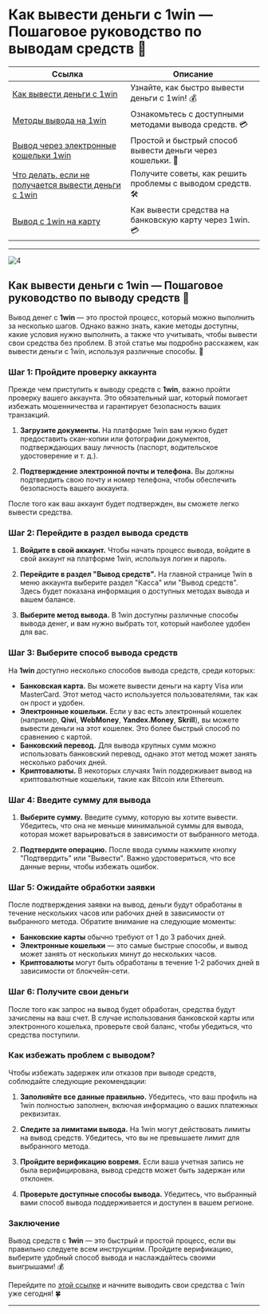 # Как вывести деньги с 1win — Пошаговое руководство по выводам средств 💸

| **Ссылка**                                | **Описание**             |
|-------------------------------------------|--------------------------|
| [Как вывести деньги с 1win](https://brandplay.link/6F5VqbyZ) | Узнайте, как быстро вывести деньги с 1win! 💰 |
| [Методы вывода на 1win](https://brandplay.link/6F5VqbyZ) | Ознакомьтесь с доступными методами вывода средств. 💳 |
| [Вывод через электронные кошельки 1win](https://brandplay.link/6F5VqbyZ) | Простой и быстрый способ вывести деньги через кошельки. 🏦 |
| [Что делать, если не получается вывести деньги с 1win](https://brandplay.link/6F5VqbyZ) | Получите советы, как решить проблемы с выводом средств. 🛠 |
| [Вывод с 1win на карту](https://brandplay.link/6F5VqbyZ) | Как вывести средства на банковскую карту через 1win. 💳 |

---
![4](https://github.com/user-attachments/assets/dd0a5092-6623-4eb5-8ca4-5e725c71c85a)

## Как вывести деньги с 1win — Пошаговое руководство по выводу средств 💸

Вывод денег с **1win** — это простой процесс, который можно выполнить за несколько шагов. Однако важно знать, какие методы доступны, какие условия нужно выполнить, а также что учитывать, чтобы вывести свои средства без проблем. В этой статье мы подробно расскажем, как вывести деньги с 1win, используя различные способы. 🎯

### Шаг 1: Пройдите проверку аккаунта

Прежде чем приступить к выводу средств с **1win**, важно пройти проверку вашего аккаунта. Это обязательный шаг, который помогает избежать мошенничества и гарантирует безопасность ваших транзакций.

1. **Загрузите документы.**
   На платформе 1win вам нужно будет предоставить скан-копии или фотографии документов, подтверждающих вашу личность (паспорт, водительское удостоверение и т. д.).

2. **Подтверждение электронной почты и телефона.**
   Вы должны подтвердить свою почту и номер телефона, чтобы обеспечить безопасность вашего аккаунта.

После того как ваш аккаунт будет подтвержден, вы сможете легко вывести средства.

### Шаг 2: Перейдите в раздел вывода средств

1. **Войдите в свой аккаунт.** 
   Чтобы начать процесс вывода, войдите в свой аккаунт на платформе 1win, используя логин и пароль.

2. **Перейдите в раздел "Вывод средств".**
   На главной странице 1win в меню аккаунта выберите раздел "Касса" или "Вывод средств". Здесь будет показана информация о доступных методах вывода и вашем балансе.

3. **Выберите метод вывода.**
   В 1win доступны различные способы вывода денег, и вам нужно выбрать тот, который наиболее удобен для вас.

### Шаг 3: Выберите способ вывода средств

На **1win** доступно несколько способов вывода средств, среди которых:

- **Банковская карта.** Вы можете вывести деньги на карту Visa или MasterCard. Этот метод часто используется пользователями, так как он прост и удобен.
- **Электронные кошельки.** Если у вас есть электронный кошелек (например, **Qiwi**, **WebMoney**, **Yandex.Money**, **Skrill**), вы можете вывести деньги на этот кошелек. Это более быстрый способ по сравнению с картой.
- **Банковский перевод.** Для вывода крупных сумм можно использовать банковский перевод, однако этот метод может занять несколько рабочих дней.
- **Криптовалюты.** В некоторых случаях 1win поддерживает вывод на криптовалютные кошельки, такие как Bitcoin или Ethereum.

### Шаг 4: Введите сумму для вывода

1. **Выберите сумму.**
   Введите сумму, которую вы хотите вывести. Убедитесь, что она не меньше минимальной суммы для вывода, которая может варьироваться в зависимости от выбранного метода.

2. **Подтвердите операцию.**
   После ввода суммы нажмите кнопку "Подтвердить" или "Вывести". Важно удостовериться, что все данные верны, чтобы избежать ошибок.

### Шаг 5: Ожидайте обработки заявки

После подтверждения заявки на вывод, деньги будут обработаны в течение нескольких часов или рабочих дней в зависимости от выбранного метода. Обратите внимание на следующие моменты:

- **Банковские карты** обычно требуют от 1 до 3 рабочих дней.
- **Электронные кошельки** — это самые быстрые способы, и вывод может занять от нескольких минут до нескольких часов.
- **Криптовалюты** могут быть обработаны в течение 1-2 рабочих дней в зависимости от блокчейн-сети.

### Шаг 6: Получите свои деньги

После того как запрос на вывод будет обработан, средства будут зачислены на ваш счет. В случае использования банковской карты или электронного кошелька, проверьте свой баланс, чтобы убедиться, что средства поступили.

### Как избежать проблем с выводом?

Чтобы избежать задержек или отказов при выводе средств, соблюдайте следующие рекомендации:

1. **Заполняйте все данные правильно.**
   Убедитесь, что ваш профиль на 1win полностью заполнен, включая информацию о ваших платежных реквизитах.

2. **Следите за лимитами вывода.**
   На 1win могут действовать лимиты на вывод средств. Убедитесь, что вы не превышаете лимит для выбранного метода.

3. **Пройдите верификацию вовремя.**
   Если ваша учетная запись не была верифицирована, вывод средств может быть задержан или отклонен.

4. **Проверьте доступные способы вывода.**
   Убедитесь, что выбранный вами способ вывода поддерживается и доступен в вашем регионе.

### Заключение

Вывод средств с **1win** — это быстрый и простой процесс, если вы правильно следуете всем инструкциям. Пройдите верификацию, выберите удобный способ вывода и наслаждайтесь своими выигрышами! 💰

Перейдите по [этой ссылке](https://brandplay.link/6F5VqbyZ) и начните выводить свои средства с 1win уже сегодня! 🍀

---
